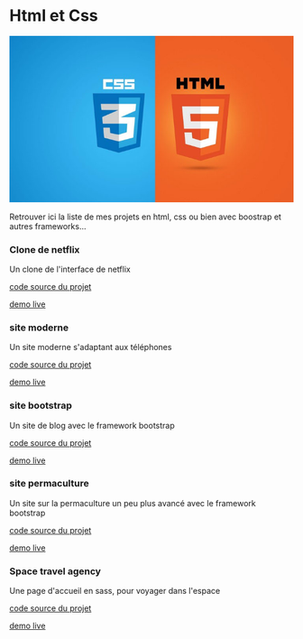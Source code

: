 # Html et Css 

![html_css](HTML5.jpg)

Retrouver ici la liste de mes projets en html, css ou bien avec boostrap et autres frameworks...

### Clone de netflix
Un clone de l'interface de netflix

[code source du projet](https://github.com/StevenLignereux/netflix_clone)

[demo live](https://stevenlignereux.github.io/netflix_clone/)

### site moderne
Un site moderne s'adaptant aux téléphones

[code source du projet](https://github.com/StevenLignereux/site_art)

[demo live](https://stevenlignereux.github.io/site_art/)

### site bootstrap
Un site de blog avec le framework bootstrap

[code source du projet](https://github.com/StevenLignereux/blog_bootstrap)

[demo live](https://stevenlignereux.github.io/blog_bootstrap/)

### site permaculture
Un site sur la permaculture un peu plus avancé avec le framework bootstrap

[code source du projet](https://github.com/StevenLignereux/permaculture)

[demo live](https://stevenlignereux.github.io/permaculture/)

### Space travel agency
Une page d'accueil en sass, pour voyager dans l'espace

[code source du projet](https://github.com/StevenLignereux/spaceTravel)

[demo live](https://stevenlignereux.github.io/spaceTravel/)
